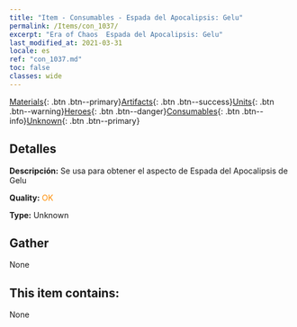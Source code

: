 ```yaml
---
title: "Item - Consumables - Espada del Apocalipsis: Gelu"
permalink: /Items/con_1037/
excerpt: "Era of Chaos  Espada del Apocalipsis: Gelu"
last_modified_at: 2021-03-31
locale: es
ref: "con_1037.md"
toc: false
classes: wide
---
```

 [Materials](/es/Items/){: .btn .btn--primary}[Artifacts](/es/Items/Artifacts/){: .btn .btn--success}[Units](/es/Items/Units/){: .btn .btn--warning}[Heroes](/es/Items/Heroes/){: .btn .btn--danger}[Consumables](/es/Items/Consumables/){: .btn .btn--info}[Unknown](/es/Items/Unknown/){: .btn .btn--primary}

## Detalles
 **Descripción:** Se usa para obtener el aspecto de Espada del Apocalipsis de Gelu

 **Quality:** <span style="color: #FF8C00">OK</span>

 **Type:** Unknown

## Gather

  None

## This item contains:

  None


